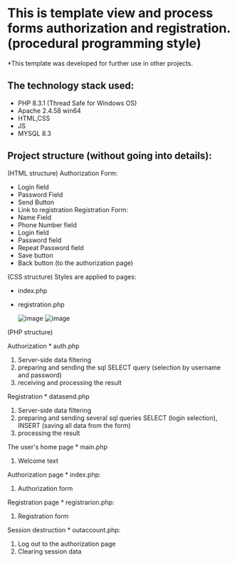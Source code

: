 # This is template view and process forms authorization and registration. (procedural programming style)

*This template was developed for further use in other projects.

## The technology stack used:

- PHP 8.3.1 (Thread Safe for Windows OS)
- Apache 2.4.58 win64
- HTML,CSS
- JS
- MYSQL 8.3
  
## Project structure (without going into details):

(HTML structure)
Authorization Form:
 * Login field
 * Password Field
 * Send Button
 * Link to registration
Registration Form:
 * Name Field
 * Phone Number field
 * Login field
 * Password field
 * Repeat Password field
 * Save button
 * Back button (to the authorization page)

(CSS structure)
Styles are applied to pages:
* index.php
* registration.php

  ![image](https://github.com/NoNoobSaibot/Registration-and-Authorization-template/assets/157010652/3445d526-9a1a-4972-9b83-c4596110b70d)
  ![image](https://github.com/NoNoobSaibot/Registration-and-Authorization-template/assets/157010652/5065b395-5410-4a36-b5a0-2b854bd938a5)

    
(PHP structure)


 Authorization * auth.php  
1. Server-side data filtering   
2. preparing and sending the sql SELECT query (selection by username and password)  
3. receiving and processing the result  

 
Registration * datasend.php  
1. Server-side data filtering  
2. preparing and sending several sql queries SELECT (login selection), INSERT (saving all data from the form)  
3. processing the result  

 
The user's home page * main.php  
1. Welcome text  

 
Authorization page * index.php:  
1. Authorization form  

 
Registration page * registrarion.php:  
1. Registration form  

 
Session destruction * outaccount.php:  
1. Log out to the authorization page  
2. Clearing session data  
    
